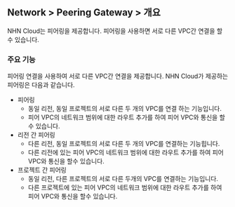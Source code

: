 ## Network > Peering Gateway > 개요
NHN Cloud는 피어링을 제공합니다. 피어링을 사용하면 서로 다른 VPC간 연결을 할 수 있습니다.

### 주요 기능
피어링 연결을 사용하여 서로 다른 VPC간 연결을 제공합니다. NHN Cloud가 제공하는 피어링은 다음과 같습니다.
* 피어링
    * 동일 리전, 동일 프로젝트의 서로 다른 두 개의 VPC를 연결 하는 기능입니다.
    * 피어 VPC의 네트워크 범위에 대한 라우트 추가를 하여 피어 VPC와 통신을 할수 있습니다. 
* 리전 간 피어링
    * 다른 리전, 동일 프로젝트의 서로 다른 두 개의 VPC를 연결하는 기능힙니다.
    * 다른 리전에 있는 피어 VPC의 네트워크 범위에 대한 라우트 추가를 하여 피어 VPC와 통신을 할수 있습니다. 
* 프로젝트 간 피어링
    * 동일 리전, 다른 프로젝트의 서로 다른 두개의 VPC를 연결하는 기능입니다.
    * 다른 프로젝트에 있는 피어 VPC의 네트워크 범위에 대한 라우트 추가를 하여 피어 VPC와 통신을 할수 있습니다. 

